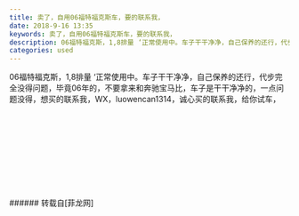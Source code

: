 ```yaml
---
title: 卖了，自用06福特福克斯车，要的联系我，
date: 2018-9-16 13:35
keywords: 卖了，自用06福特福克斯车，要的联系我，
description: 06福特福克斯，1,8排量 ‘正常使用中。车子干干净净，自己保养的还行，代步完全没得问题，毕竟06年的，不要拿来和奔驰宝马比，车子是干干净净的，一点问题没得，想买的联系我，WX，luowencan1314，诚心买的联系我，给你试车，
categories: used
---
```

<td class="t_f" id="postmessage_1804957">

06福特福克斯，1,8排量 ‘正常使用中。车子干干净净，自己保养的还行，代步完全没得问题，毕竟06年的，不要拿来和奔驰宝马比，车子是干干净净的，一点问题没得，想买的联系我，WX，luowencan1314，诚心买的联系我，给你试车，<br/>
<img alt="" border="0" class="zoom" data-cf-modified-9f571d65549d7dbfbc375717-="" file="http://www.flw.ph/data/appbyme/upload/image/201809/16/YM4wXTff5hJn.jpg" id="aimg_gLbzF" lazyloadthumb="1" onclick="" onmouseover="" src="http://www.flw.ph/data/appbyme/upload/image/201809/16/YM4wXTff5hJn.jpg"/><br/>
<br/>
<img alt="" border="0" class="zoom" data-cf-modified-9f571d65549d7dbfbc375717-="" file="http://www.flw.ph/data/appbyme/upload/image/201809/16/qOl6WY51r9BT.jpg" id="aimg_TKWPZ" lazyloadthumb="1" onclick="" onmouseover="" src="http://www.flw.ph/data/appbyme/upload/image/201809/16/qOl6WY51r9BT.jpg"/><br/>
<br/>
<img alt="" border="0" class="zoom" data-cf-modified-9f571d65549d7dbfbc375717-="" file="http://www.flw.ph/data/appbyme/upload/image/201809/16/VDXbHZWfwnUp.jpg" id="aimg_Lu7vk" lazyloadthumb="1" onclick="" onmouseover="" src="http://www.flw.ph/data/appbyme/upload/image/201809/16/VDXbHZWfwnUp.jpg"/><br/>
<br/>
<img alt="" border="0" class="zoom" data-cf-modified-9f571d65549d7dbfbc375717-="" file="http://www.flw.ph/data/appbyme/upload/image/201809/16/QFYjqRliEXXl.jpg" id="aimg_m2WfY" lazyloadthumb="1" onclick="" onmouseover="" src="http://www.flw.ph/data/appbyme/upload/image/201809/16/QFYjqRliEXXl.jpg"/><br/>
<br/>
<img alt="" border="0" class="zoom" data-cf-modified-9f571d65549d7dbfbc375717-="" file="http://www.flw.ph/data/appbyme/upload/image/201809/16/Sw0wHmp3VWee.jpg" id="aimg_x2crG" lazyloadthumb="1" onclick="" onmouseover="" src="http://www.flw.ph/data/appbyme/upload/image/201809/16/Sw0wHmp3VWee.jpg"/><br/>
<br/>
<img alt="" border="0" class="zoom" data-cf-modified-9f571d65549d7dbfbc375717-="" file="http://www.flw.ph/data/appbyme/upload/image/201809/16/NjNjUS6tGJAP.jpg" id="aimg_Dh3uE" lazyloadthumb="1" onclick="" onmouseover="" src="http://www.flw.ph/data/appbyme/upload/image/201809/16/NjNjUS6tGJAP.jpg"/><br/>
<br/>
<img alt="" border="0" class="zoom" data-cf-modified-9f571d65549d7dbfbc375717-="" file="http://www.flw.ph/data/appbyme/upload/image/201809/16/NToD9VICDEZK.jpg" id="aimg_zEfEy" lazyloadthumb="1" onclick="" onmouseover="" src="http://www.flw.ph/data/appbyme/upload/image/201809/16/NToD9VICDEZK.jpg"/><br/>
<br/>
<img alt="" border="0" class="zoom" data-cf-modified-9f571d65549d7dbfbc375717-="" file="http://www.flw.ph/data/appbyme/upload/image/201809/16/uc1VBKi50XtA.jpg" id="aimg_PTYE4" lazyloadthumb="1" onclick="" onmouseover="" src="http://www.flw.ph/data/appbyme/upload/image/201809/16/uc1VBKi50XtA.jpg"/><br/>
<br/>
<img alt="" border="0" class="zoom" data-cf-modified-9f571d65549d7dbfbc375717-="" file="http://www.flw.ph/data/appbyme/upload/image/201809/16/hol1kMzN3tPh.jpg" id="aimg_VGOZ0" lazyloadthumb="1" onclick="" onmouseover="" src="http://www.flw.ph/data/appbyme/upload/image/201809/16/hol1kMzN3tPh.jpg"/><br/>
<br/>
</td>
###### 转载自[菲龙网]